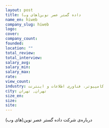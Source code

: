 ```yaml
---
layout: post
title: داده گستر عصر نوین(های وب)
name_en: hiweb
company_slug: hiweb
logo: 
cover: 
company_count:
founded:
location: ""
total_review: 
total_interview: 
salary_avg: 
salary_min: 
salary_max: 
rate: 
view_count: 
industry: کامپیوتر، فناوری اطلاعات و اینترنت
city: تهران, تهران
size_en: 
size: 
site: 
---
```


درباره‌ی شرکت داده گستر عصر نوین(های وب)